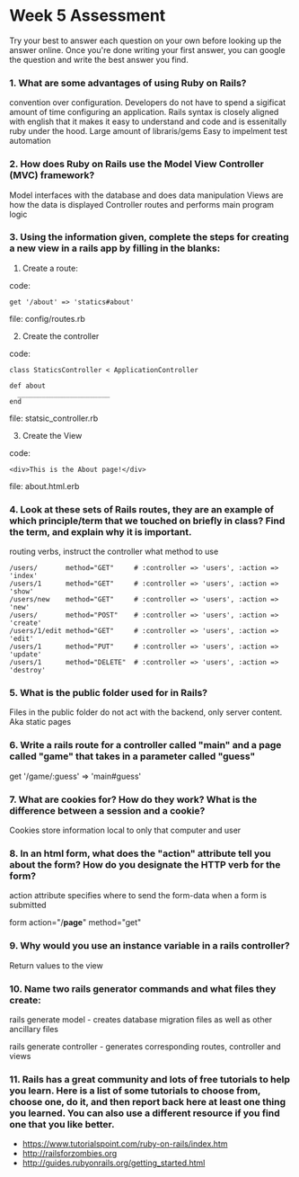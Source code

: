 # Week 5 Assessment

Try your best to answer each question on your own before looking up the answer online. Once you're done writing your first answer, you can google the question and write the best answer you find.

### 1. What are some advantages of using Ruby on Rails?
convention over configuration.  Developers do not have to spend a sigificat amount of time configuring an application.
Rails syntax is closely aligned with english that it makes it easy to understand and code and is essenitally ruby under the hood.
Large amount of libraris/gems
Easy to impelment test automation

### 2. How does Ruby on Rails use the Model View Controller (MVC) framework?
Model interfaces with the database and does data manipulation
Views are how the data is displayed
Controller routes and performs main program logic


### 3. Using the information given, complete the steps for creating a new view in a rails app by filling in the blanks:

  1. Create a route:

  code:
  ```
  get '/about' => 'statics#about'
  ```
  file: config/routes.rb

  2. Create the controller

  code:
  ```
  class StaticsController < ApplicationController

  def about
    _______________________
  end
  ```

  file: statsic_controller.rb

  3. Create the View

  code:

  ```
  <div>This is the About page!</div>
  ```

  file: about.html.erb


### 4. Look at these sets of Rails routes, they are an example of which principle/term that we touched on briefly in class? Find the term, and explain why it is important.
routing verbs, instruct the controller what method to use

```
/users/       method="GET"     # :controller => 'users', :action => 'index'
/users/1      method="GET"     # :controller => 'users', :action => 'show'
/users/new    method="GET"     # :controller => 'users', :action => 'new'
/users/       method="POST"    # :controller => 'users', :action => 'create'
/users/1/edit method="GET"     # :controller => 'users', :action => 'edit'
/users/1      method="PUT"     # :controller => 'users', :action => 'update'
/users/1      method="DELETE"  # :controller => 'users', :action => 'destroy'
```

### 5. What is the public folder used for in Rails?
Files in the public folder do not act with the backend, only server content.  Aka static pages

### 6. Write a rails route for a controller called "main" and a page called "game" that takes in a parameter called "guess"

get '/game/:guess' => 'main#guess'


### 7. What are cookies for? How do they work? What is the difference between a session and a cookie?
Cookies store information local to only that computer and user
### 8. In an html form, what does the "action" attribute tell you about the form?  How do you designate the HTTP verb for the form?
action attribute specifies where to send the form-data when a form is submitted

form action="/**page**" method="get"

### 9. Why would you use an instance variable in a rails controller?
Return values to the view
### 10. Name two rails generator commands and what files they create:
 rails generate model - creates database migration files as well as other ancillary files

  rails generate controller - generates corresponding routes, controller and views

### 11. Rails has a great community and lots of free tutorials to help you learn. Here is a list of some tutorials to choose from, choose one, do it, and then report back here at least one thing you learned. You can also use a different resource if you find one that you like better.

- https://www.tutorialspoint.com/ruby-on-rails/index.htm
- http://railsforzombies.org
- http://guides.rubyonrails.org/getting_started.html
